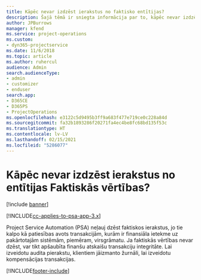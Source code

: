 ```yaml
---
title: Kāpēc nevar izdzēst ierakstus no faktisko entītijas?
description: Šajā tēmā ir sniegta informācija par to, kāpēc nevar izdzēst ierakstus no faktisko entītijas.
author: JPBurrows
manager: kfend
ms.service: project-operations
ms.custom:
- dyn365-projectservice
ms.date: 11/6/2018
ms.topic: article
ms.author: ruhercul
audience: Admin
search.audienceType:
- admin
- customizer
- enduser
search.app:
- D365CE
- D365PS
- ProjectOperations
ms.openlocfilehash: e3122c5d9495b3ff9a683f477e719ce0c228a84d
ms.sourcegitcommit: fa32b1893286f20271fa4ec4be8fc68bd135f53c
ms.translationtype: HT
ms.contentlocale: lv-LV
ms.lasthandoff: 02/15/2021
ms.locfileid: "5286077"
---
```

# <a name="why-cant-i-delete-records-from-the-actuals-entity"></a>Kāpēc nevar izdzēst ierakstus no entītijas Faktiskās vērtības?

[!include [banner](../includes/psa-now-project-operations.md)]

[!INCLUDE[cc-applies-to-psa-app-3.x](../includes/cc-applies-to-psa-app-3x.md)]

Project Service Automation (PSA) neļauj dzēst faktiskos ierakstus, jo tie kalpo kā patiesības avots transakcijām, kurām ir finansiāla ietekme uz pakārtotajām sistēmām, piemēram, virsgrāmatu. Ja faktiskās vērtības nevar dzēst, var tikt apšaubīta finanšu atskaišu transakciju integritāte. Lai izveidotu audita pierakstu, klientiem jāizmanto žurnāli, lai izveidotu kompensācijas transakcijas.



[!INCLUDE[footer-include](../includes/footer-banner.md)]